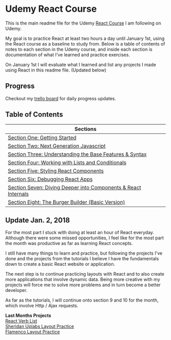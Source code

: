 # Udemy React Course

This is the main readme file for the Udemy [React Course](https://www.udemy.com/react-the-complete-guide-incl-redux/) I am following on Udemy.

My goal is to practice React at least two hours a day until January 1st, using the React course as a baseline to study from.  Below is a table of contents of notes to each section in the Udemy course, and inside each section is documentation of what I've learned and practice exercises.

On January 1st I will evaluate what I learned and list any projects I made using React in this readme file. (Updated below)

## Progress

Checkout my [trello board](https://trello.com/b/tMJsPCtK) for daily progress updates.

## Table of Contents

| Sections      |
| ------------- |
| [Section One: Getting Started](https://github.com/xmtrinidad/UdemyReact/blob/master/Section%20One%20-%20Getting%20Started/Getting_Started.md) |
| [Section Two: Next Generation Javascript]() |
| [Section Three: Understanding the Base Features & Syntax](https://github.com/xmtrinidad/UdemyReact/blob/master/Section%20Three%20-%20Understanding%20the%20base%20Features%20%26%20Syntax/notes.md) |
| [Section Four: Working with Lists and Conditionals](https://github.com/xmtrinidad/UdemyReact/blob/master/Section%20Four%20-%20Working%20with%20Lists%20and%20Conditionals/notes.md) |
| [Section Five: Styling React Components](https://github.com/xmtrinidad/UdemyReact/blob/master/Section%205%20-%20Styling%20React%20Components%20%26%20Elements/notes.md) |
| [Section Six: Debugging React Apps](https://github.com/xmtrinidad/UdemyReact/blob/master/Section%206%20-%20Debugging%20React%20Apps/notes.md) |
| [Section Seven: Diving Deeper into Components & React Internals](https://github.com/xmtrinidad/UdemyReact/blob/master/Section%207%20-%20Diving%20Deeper%20into%20Components%20%26%20React%20Internals/notes.md) |
[Section Eight: The Burger Builder (Basic Version)](https://github.com/xmtrinidad/UdemyReact/blob/master/Section%207%20-%20Diving%20Deeper%20into%20Components%20%26%20React%20Internals/notes.md) |


## Update Jan. 2, 2018

For the most part I stuck with doing at least an hour of React everyday.  Although there were some missed opportunities, I feel like for the most part the month was productive as far as learning React concepts.

I still have many things to learn and practice, but following the projects I've done and the projects from the tutorials I believe I have the fundamentals down to create a basic React website or application.

The next step is to continue practicing layouts with React and to also create more applications that involve dynamic data.  Being more creative with my projects will force me to solve more problems and in turn become a better developer.

As far as the tutorials, I will continue onto section 9 and 10 for the month, which involve Http / Ajax requests.

**Last Months Projects**        
[React Verb List](https://xmtrinidad.github.io/ReactVerbList/)      
[Sheridan Uplabs Layout Practice](https://xmtrinidad.github.io/SheridanUplabs/)    
[Flamenco Layout Practice](https://github.com/xmtrinidad/Flamenco)      

